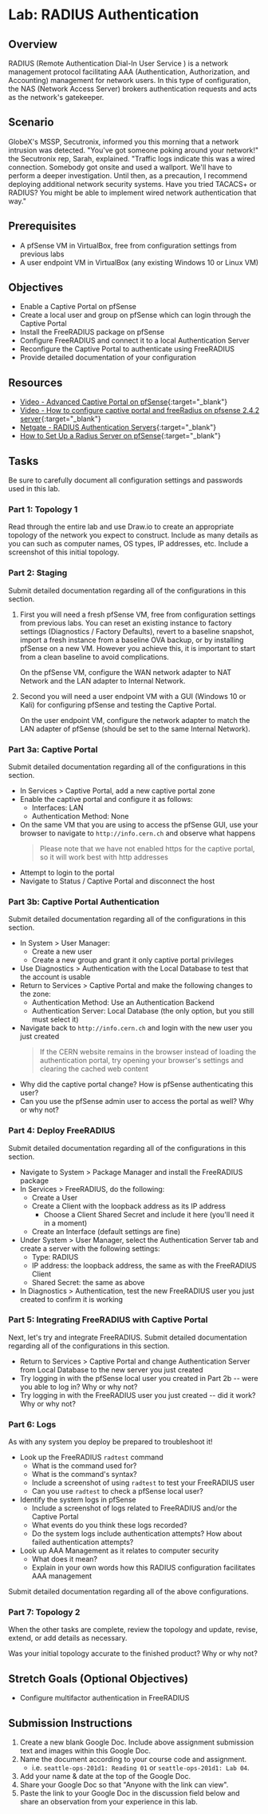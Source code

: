 # Lab: RADIUS Authentication

## Overview

RADIUS (Remote Authentication Dial-In User Service ) is a network management protocol facilitating AAA (Authentication, Authorization, and Accounting) management for network users. In this type of configuration, the NAS (Network Access Server) brokers authentication requests and acts as the network's gatekeeper.

## Scenario

GlobeX's MSSP, Secutronix, informed you this morning that a network intrusion was detected. "You've got someone poking around your network!" the Secutronix rep, Sarah, explained. "Traffic logs indicate this was a wired connection. Somebody got onsite and used a wallport. We'll have to perform a deeper investigation. Until then, as a precaution, I recommend deploying additional network security systems. Have you tried TACACS+ or RADIUS? You might be able to implement wired network authentication that way."

## Prerequisites

- A pfSense VM in VirtualBox, free from configuration settings from previous labs
- A user endpoint VM in VirtualBox (any existing Windows 10 or Linux VM)

## Objectives

- Enable a Captive Portal on pfSense
- Create a local user and group on pfSense which can login through the Captive Portal
- Install the FreeRADIUS package on pfSense
- Configure FreeRADIUS and connect it to a local Authentication Server
- Reconfigure the Captive Portal to authenticate using FreeRADIUS 
- Provide detailed documentation of your configuration

## Resources

- [Video - Advanced Captive Portal on pfSense](https://www.netgate.com/resources/videos/advanced-captive-portal-on-pfsense.html){:target="_blank"}
- [Video - How to configure captive portal and freeRadius on pfsense 2.4.2 server](https://www.youtube.com/watch?v=qCTsyW65WbA){:target="_blank"}
- [Netgate - RADIUS Authentication Servers](https://docs.netgate.com/pfsense/en/latest/usermanager/radius.html#authservers-radius-config){:target="_blank"}
- [How to Set Up a Radius Server on pfSense](https://turbofuture.com/internet/How-to-Set-Up-a-Radius-Server-on-pfSense-Using-the-FreeRadius-Package){:target="_blank"}

## Tasks

Be sure to carefully document all configuration settings and passwords used in this lab.

### Part 1: Topology 1

Read through the entire lab and use Draw.io to create an appropriate topology of the network you expect to construct. Include as many details as you can such as computer names, OS types, IP addresses, etc. Include a screenshot of this initial topology.

### Part 2: Staging

Submit detailed documentation regarding all of the configurations in this section.

1. First you will need a fresh pfSense VM, free from configuration settings from previous labs. You can reset an existing instance to factory settings (Diagnostics / Factory Defaults), revert to a baseline snapshot, import a fresh instance from a baseline OVA backup, or by installing pfSense on a new VM. However you achieve this, it is important to start from a clean baseline to avoid complications.

    On the pfSense VM, configure the WAN network adapter to NAT Network and the LAN adapter to Internal Network.

2. Second you will need a user endpoint VM with a GUI (Windows 10 or Kali) for configuring pfSense and testing the Captive Portal.

    On the user endpoint VM, configure the network adapter to match the LAN adapter of pfSense (should be set to the same Internal Network).

### Part 3a: Captive Portal

Submit detailed documentation regarding all of the configurations in this section.

- In Services > Captive Portal, add a new captive portal zone
- Enable the captive portal and configure it as follows:
  - Interfaces: LAN
  - Authentication Method: None
- On the same VM that you are using to access the pfSense GUI, use your browser to navigate to `http://info.cern.ch` and observe what happens
  > Please note that we have not enabled https for the captive portal, so it will work best with http addresses
- Attempt to login to the portal
- Navigate to Status / Captive Portal and disconnect the host

### Part 3b: Captive Portal Authentication

Submit detailed documentation regarding all of the configurations in this section.

- In System > User Manager:
  - Create a new user
  - Create a new group and grant it only captive portal privileges
- Use Diagnostics > Authentication with the Local Database to test that the account is usable
- Return to Services > Captive Portal and make the following changes to the zone:
  - Authentication Method: Use an Authentication Backend
  - Authentication Server: Local Database (the only option, but you still must select it)
- Navigate back to `http://info.cern.ch` and login with the new user you just created
  > If the CERN website remains in the browser instead of loading the authentication portal, try opening your browser's settings and clearing the cached web content
- Why did the captive portal change? How is pfSense authenticating this user?
- Can you use the pfSense admin user to access the portal as well? Why or why not?

### Part 4: Deploy FreeRADIUS

Submit detailed documentation regarding all of the configurations in this section.

- Navigate to System > Package Manager and install the FreeRADIUS package
- In Services > FreeRADIUS, do the following:
  - Create a User
  - Create a Client with the loopback address as its IP address
    - Choose a Client Shared Secret and include it here (you'll need it in a moment)
  - Create an Interface (default settings are fine)
- Under System > User Manager, select the Authentication Server tab and create a server with the following settings:
  - Type: RADIUS
  - IP address: the loopback address, the same as with the FreeRADIUS Client
  - Shared Secret: the same as above
- In Diagnostics > Authentication, test the new FreeRADIUS user you just created to confirm it is working

### Part 5: Integrating FreeRADIUS with Captive Portal

Next, let's try and integrate FreeRADIUS.
Submit detailed documentation regarding all of the configurations in this section.

- Return to Services > Captive Portal and change Authentication Server from Local Database to the new server you just created
- Try logging in with the pfSense local user you created in Part 2b -- were you able to log in? Why or why not?
- Try logging in with the FreeRADIUS user you just created -- did it work? Why or why not?

### Part 6: Logs

As with any system you deploy be prepared to troubleshoot it!

- Look up the FreeRADIUS `radtest` command
  - What is the command used for?
  - What is the command's syntax?
  - Include a screenshot of using `radtest` to test your FreeRADIUS user
  - Can you use `radtest` to check a pfSense local user?
- Identify the system logs in pfSense
  - Include a screenshot of logs related to FreeRADIUS and/or the Captive Portal
  - What events do you think these logs recorded?
  - Do the system logs include authentication attempts? How about failed authentication attempts?
- Look up AAA Management as it relates to computer security
  - What does it mean?
  - Explain in your own words how this RADIUS configuration facilitates AAA management

Submit detailed documentation regarding all of the above configurations.


### Part 7: Topology 2

When the other tasks are complete, review the topology and update, revise, extend, or add details as necessary.

Was your initial topology accurate to the finished product? Why or why not?

## Stretch Goals (Optional Objectives)

- Configure multifactor authentication in FreeRADIUS

## Submission Instructions

1. Create a new blank Google Doc. Include above assignment submission text and images within this Google Doc.
1. Name the document according to your course code and assignment.
   - i.e. `seattle-ops-201d1: Reading 01` or `seattle-ops-201d1: Lab 04`.
1. Add your name & date at the top of the Google Doc.
1. Share your Google Doc so that "Anyone with the link can view".
1. Paste the link to your Google Doc in the discussion field below and share an observation from your experience in this lab.
